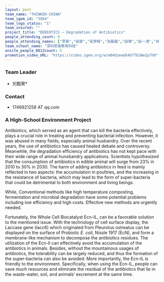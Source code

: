 ```yaml
---
layout: post
team_name: "THINKER-CHINA"
team_igem_id: "3984"
team_logo_status: "1"
team_insured: ""
project_title: "DEBIOTICS — Degradation of Antibiotics"
people_attending_count: 9
people_attending_names: ["贾昊","田家","吴梦韩","张磊磊","田博","赵一清","肖晓","赵显庆","李蕾"]
team_school_name: "深圳思客教育科技"
onsite_people_0812count: 5
promotion_video_URL: "https://video.igem.org/w/m84UzewU64GfTb2Ww2p7h9"
---
```



### Team Leader
* 刘觐荣*

### Contact
* 1746921258 AT qq.com

### A High-School Environment Project

Antibiotics, which served as an agent that can kill the bacteria effectively, plays a crucial role in treating and preventing bacterial infection. However, it was abused in many fields, especially animal husbandry. Over the recent years, the use of antibiotics has caused heated debate and controversy. Meanwhile, the degradation efficiency of antibiotics has not kept pace with their wide range of animal hunsbandry applications. Scientists hypothesized that the consumption of antibiotics in edible animal will surge from 23% in 2010 to 30% in 2030. The harm of adding antibiotics in feed is mainly reflected in two aspects: the accumulation in poultries, and the increasing in the resistance of bacteria, which may lead to the form of super-bacteria that could be detrimental to both environment and living beings. 

While, Conventional methods like high temperature composting, fermentation and microbial degradation have some potential problems including low efficiency and high costs. Effective new methods are urgently needed. 

Fortunately, the Whole Cell Biocatalyst Ecn-IL, can be a favorable solution to the mentioned issue. With the technology of cell surface display, the Laccase gene (lacc6) which originated from Pleurotus ostreatus can be displayed on the surface of Probiotic *E. coli*, Nissle 1917 (EcN), and form a membrane-like mechanism to decompose the antibiotics residues. The utilization of the Ecn-Il can effectively avoid the accumulation of the antibiotics in animals. Besides, without the mountainous usages of antibiotics, the tolerability can be largely reduced, and thus the formation of the super-bacteria can also be avoided. More importantly, the Ecn-IL is friendly to the environment. Specifically, when using the Ecn-IL, people can save much resources and eliminate the residual of the antibiotics that lie in the waste-water, soil, and animals’ excrement at the same time.